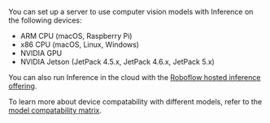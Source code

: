 You can set up a server to use computer vision models with Inference on the following devices:

- ARM CPU (macOS, Raspberry Pi)
- x86 CPU (macOS, Linux, Windows)
- NVIDIA GPU
- NVIDIA Jetson (JetPack 4.5.x, JetPack 4.6.x, JetPack 5.x)

You can also run Inference in the cloud with the [Roboflow hosted inference offering](https://docs.roboflow.com/deploy/hosted-api). 

To learn more about device compatability with different models, refer to the [model compatability matrix](/quickstart/compatability_matrix).